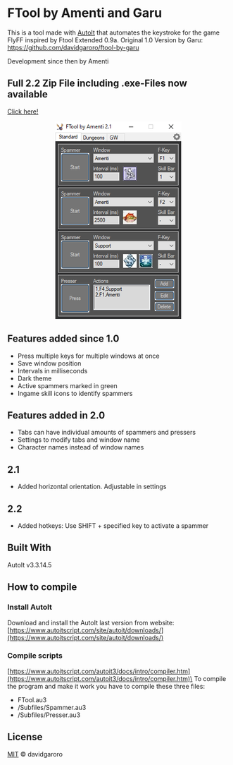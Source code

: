 
  
# FTool by Amenti and Garu
This is a tool made with [AutoIt] that automates the keystroke for the game FlyFF inspired by Ftool Extended 0.9a.
Original 1.0 Version by Garu: https://github.com/davidgaroro/ftool-by-garu

Development since then by Amenti


## Full 2.2 Zip File including .exe-Files now available
[Click here!](https://github.com/lucaw9/f_tool_amenti/blob/master/f_tool_amenti_v2_2.zip)


[AutoIt]: https://www.autoitscript.com/

<p align="center">
    <img src="https://github.com/lucaw9/f_tool_amenti/blob/master/ftool_preview.png">
</p>

## Features added since 1.0
- Press multiple keys for multiple windows at once
- Save window position
- Intervals in milliseconds
- Dark theme
- Active spammers marked in green
- Ingame skill icons to identify spammers

## Features added in 2.0
- Tabs can have individual amounts of spammers and pressers
- Settings to modify tabs and window name
- Character names instead of window names

## 2.1
- Added horizontal orientation. Adjustable in settings

## 2.2
- Added hotkeys: Use SHIFT + specified key to activate a spammer

## Built With
AutoIt v3.3.14.5

## How to compile 
### Install AutoIt
Download and install the AutoIt last version from website:\
[https://www.autoitscript.com/site/autoit/downloads/](https://www.autoitscript.com/site/autoit/downloads/)

### Compile scripts
[https://www.autoitscript.com/autoit3/docs/intro/compiler.htm](https://www.autoitscript.com/autoit3/docs/intro/compiler.htm)\
To compile the program and make it work you have to compile these three files:
 - FTool.au3
 - /Subfiles/Spammer.au3
 - /Subfiles/Presser.au3

## License
[MIT](./LICENSE) &copy; davidgaroro
